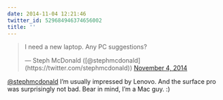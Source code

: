 ```yaml
---
date: 2014-11-04 12:21:46
twitter_id: 529684946374656002
title: ''
---
```


<blockquote class="twitter-tweet"><p lang="en" dir="ltr">I need a new laptop. Any PC suggestions?</p>&mdash; Steph McDonald ([@stephmcdonald](https://twitter.com/stephmcdonald)) <a href="https://twitter.com/stephmcdonald/status/529676191897505793?ref_src=twsrc%5Etfw">November 4, 2014</a></blockquote>
<script async src="https://platform.twitter.com/widgets.js" charset="utf-8"></script>

[@stephmcdonald](https://twitter.com/stephmcdonald) I’m usually impressed by Lenovo. And the surface pro was surprisingly not bad. Bear in mind, I’m a Mac guy. :)
